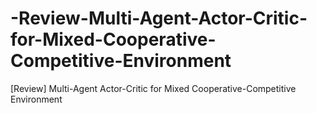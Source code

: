 # -Review-Multi-Agent-Actor-Critic-for-Mixed-Cooperative-Competitive-Environment
[Review] Multi-Agent Actor-Critic for Mixed Cooperative-Competitive Environment 
